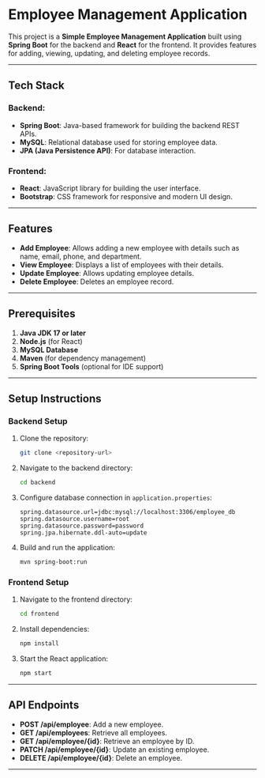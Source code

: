 # Employee Management Application

This project is a **Simple Employee Management Application** built using **Spring Boot** for the backend and **React** for the frontend. It provides features for adding, viewing, updating, and deleting employee records.

---

## Tech Stack

### Backend:
- **Spring Boot**: Java-based framework for building the backend REST APIs.
- **MySQL**: Relational database used for storing employee data.
- **JPA (Java Persistence API)**: For database interaction.

### Frontend:
- **React**: JavaScript library for building the user interface.
- **Bootstrap**: CSS framework for responsive and modern UI design.

---

## Features
- **Add Employee**: Allows adding a new employee with details such as name, email, phone, and department.
- **View Employee**: Displays a list of employees with their details.
- **Update Employee**: Allows updating employee details.
- **Delete Employee**: Deletes an employee record.

---

## Prerequisites
1. **Java JDK 17 or later**
2. **Node.js** (for React)
3. **MySQL Database**
4. **Maven** (for dependency management)
5. **Spring Boot Tools** (optional for IDE support)

---

## Setup Instructions

### Backend Setup
1. Clone the repository:
   ```bash
   git clone <repository-url>
   ```
2. Navigate to the backend directory:
   ```bash
   cd backend
   ```
3. Configure database connection in `application.properties`:
   ```properties
   spring.datasource.url=jdbc:mysql://localhost:3306/employee_db
   spring.datasource.username=root
   spring.datasource.password=password
   spring.jpa.hibernate.ddl-auto=update
   ```
4. Build and run the application:
   ```bash
   mvn spring-boot:run
   ```

### Frontend Setup
1. Navigate to the frontend directory:
   ```bash
   cd frontend
   ```
2. Install dependencies:
   ```bash
   npm install
   ```
3. Start the React application:
   ```bash
   npm start
   ```

---

## API Endpoints
- **POST /api/employee**: Add a new employee.
- **GET /api/employees**: Retrieve all employees.
- **GET /api/employee/{id}**: Retrieve an employee by ID.
- **PATCH /api/employee/{id}**: Update an existing employee.
- **DELETE /api/employee/{id}**: Delete an employee.

---

